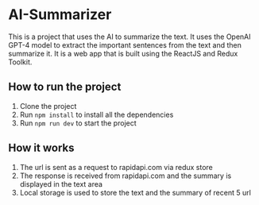 # AI-Summarizer
This is a project that uses the AI to summarize the text. It uses the OpenAI GPT-4 model to extract the important sentences from the text and then summarize it. It is a web app that is built using the ReactJS and Redux Toolkit.

## How to run the project
1. Clone the project
2. Run `npm install` to install all the dependencies
3. Run `npm run dev` to start the project



## How it works
1. The url is sent as a request to rapidapi.com via redux store
2. The response is received from rapidapi.com and the summary is displayed in the text area
3. Local storage is used to store the text and the summary of recent 5 url
